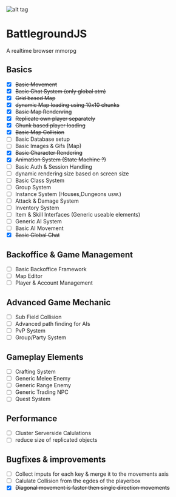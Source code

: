 ![alt tag](https://s10.postimg.org/cngy0wzjt/Battleground_JS.png)

# BattlegroundJS
A realtime browser mmorpg

## Basics
- [x] ~~Basic Movement~~
- [x] ~~Basic Chat System (only global atm)~~
- [x] ~~Grid based Map~~
- [x] ~~dynamic Map loading using 10x10 chunks~~
- [x] ~~Basic Map Rendenring~~
- [X] ~~Replicate own player separately~~
- [X] ~~Chunk based player loading~~ 
- [X] ~~Basic Map Collision~~
- [ ] Basic Database setup
- [ ] Basic Images & Gifs (Map)
- [X] ~~Basic Character Rendering~~
- [X] ~~Animation System (State Machine ?)~~
- [ ] Basic Auth & Session Handling
- [ ] dynamic rendering size based on screen size
- [ ] Basic Class System
- [ ] Group System
- [ ] Instance System (Houses,Dungeons usw.)
- [ ] Attack & Damage System
- [ ] Inventory System
- [ ] Item & Skill Interfaces (Generic useable elements)
- [ ] Generic AI System
- [ ] Basic AI Movement
- [X] ~~Basic Global Chat~~

## Backoffice & Game Management
- [ ] Basic Backoffice Framework
- [ ] Map Editor
- [ ] Player & Account Management

## Advanced Game Mechanic
- [ ] Sub Field Collision
- [ ] Advanced path finding for AIs
- [ ] PvP System
- [ ] Group/Party System

## Gameplay Elements
- [ ] Crafting System
- [ ] Generic Melee Enemy
- [ ] Generic Range Enemy
- [ ] Generic Trading NPC
- [ ] Quest System

## Performance
- [ ] Cluster Serverside Calulations
- [ ] reduce size of replicated objects

## Bugfixes & improvements
- [ ] Collect imputs for each key & merge it to the movements axis
- [ ] Calulate Collision from the egdes of the playerbox 
- [X] ~~Diagonal movement is faster then single direction movements~~
